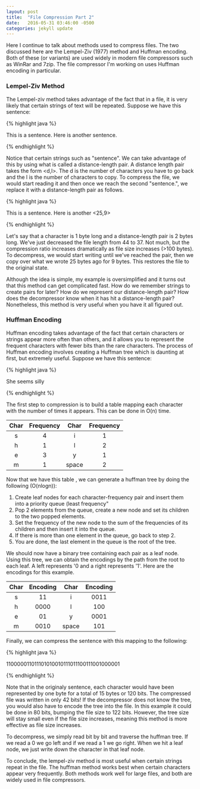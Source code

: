 ```yaml
---
layout: post
title:  "File Compression Part 2"
date:   2016-05-31 03:46:00 -0500
categories: jekyll update
---
```


Here I continue to talk about methods used to compress files. The two discussed here
are the Lempel-Ziv (1977) method and Huffman encoding. Both of these (or variants) are
used widely in modern file compressors such as WinRar and 7zip. The file compressor
I'm working on uses Huffman encoding in particular.

<h3>Lempel-Ziv Method</h3>

The Lempel-ziv method takes advantage of the fact that in a file, it is very likely
that certain strings of text will be repeated. Suppose we have this sentence:

{% highlight java %}

This is a sentence. Here is another sentence.

{% endhighlight %}

Notice that certain strings such as "sentence". We can take advantage of this by using what
is called a distance-length pair. A distance length pair takes the form <d,l>. The d is
the number of characters you have to go back and the l is the number of characters to copy.
To compress the file, we would start reading it and then once we reach the second "sentence.",
we replace it with a distance-length pair as follows.

{% highlight java %}

This is a sentence. Here is another <25,9>

{% endhighlight %}

Let's say that a character is 1 byte long and a distance-length pair is 2 bytes long.
We've just decreased the file length from 44 to 37. Not much, but the compression ratio increases
dramatically as file size increases (>100 bytes). To decompress, we would start writing until we've
reached the pair, then we copy over what we wrote 25 bytes ago for 9 bytes. This restores the
file to the original state. 

Although the idea is simple, my example is oversimplified and it turns out that
this method can get complicated fast. How do we remember strings to create pairs 
for later? How do we represent our distance-length pair? How does the decompressor
know when it has hit a distance-length pair? Nonetheless, this method is very useful
when you have it all figured out.

<h3>Huffman Encoding</h3>

Huffman encoding takes advantage of the fact that certain characters or strings appear
more often than others, and it allows you to represent the frequent characters with fewer
bits than the rare characters. The process of Huffman encoding involves creating a
Huffman tree which is daunting at first, but extremely useful. Suppose we have this sentence:

{% highlight java %}

She seems silly

{% endhighlight %}

The first step to compression is to build a table mapping each character with the number of
times it appears. This can be done in O(n) time.

| Char | Frequency | Char | Frequency |
| :--: | :-------: | :--: | :-------: |
| s | 4 | i | 1 |
| h | 1 | l | 2 |
| e | 3 | y | 1 |
| m | 1 | space | 2 |


Now that we have this table , we can generate a huffman tree by doing the following (O(nlogn)):

1. Create leaf nodes for each character-frequency pair and insert them into a priority queue (least frequency"
2. Pop 2 elements from the queue, create a new node and set its children to the two popped elements.
3. Set the frequency of the new node to the sum of the frequencies of its children and then insert it into the queue.
4. If there is more than one element in the queue, go back to step 2.
5. You are done, the last element in the queue is the root of the tree.

We should now have a binary tree containing each pair as a leaf node. Using this tree,
we can obtain the encodings by the path from the root to each leaf. A left represents '0 and
a right represents '1'. Here are the encodings for this example.

| Char | Encoding | Char | Encoding |
| :--: | :-------: | :--: | :-------: |
| s | 11 | i | 0011 |
| h | 0000 | l | 100 |
| e | 01 | y | 0001 |
| m | 0010 | space | 101 |


Finally, we can compress the sentence with this mapping to the following:

{% highlight java %}

110000011011101010010111011100111001000001

{% endhighlight %}

Note that in the originaly sentence, each character would have been represented by
one byte for a total of 15 bytes or 120 bits. The compressed file was written
in only 42 bits! If the decompressor does not know the tree, you would also have to 
encode the tree into the file. In this example it could be done in 80 bits, bumping
the file size to 122 bits. However, the tree size will stay small even if the file size increases,
meaning this method is more effective as file size increases. 

To decompress, we simply read bit by bit and traverse the huffman tree. If we read a 
0 we go left and if we read a 1 we go right. When we hit a leaf node, we just write down
the character in that leaf node. 

To conclude, the lempel-ziv method is most useful when certain strings repeat in the file.
The huffman method works best when certain characters appear very frequently. Both methods
work well for large files, and both are widely used in file compressors.




